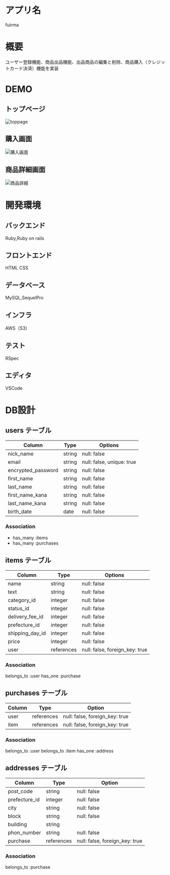 # アプリ名
fuirma
# 概要
ユーザー登録機能、商品出品機能、出品商品の編集と削除、商品購入（クレジットカード決済）機能を実装
# DEMO
## トップページ
![toppage](https://i.gyazo.com/8a8ba8633579d8f8c9072f94c783ace0.png)
## 購入画面
![購入画面](https://i.gyazo.com/eaa8c92a916a2bbfd5a3d6f941703b58.png)
## 商品詳細画面
![商品詳細](https://i.gyazo.com/95400ce98f5b1f3c430a96ddeadc5652.png)
# 開発環境
## バックエンド
Ruby,Ruby on rails
## フロントエンド
HTML CSS
## データベース
MySQL,SequelPro
## インフラ
AWS（S3）
## テスト
RSpec
## エディタ
VSCode
# DB設計
## users テーブル
| Column             | Type   | Options                   |
|--------------------|--------|---------------------------|
| nick_name          | string | null: false               |
| email              | string | null: false, unique: true |
| encrypted_password | string | null: false               |
| first_name         | string | null: false               |
| last_name          | string | null: false               |
| first_name_kana    | string | null: false               |
| last_name_kana     | string | null: false               |
| birth_date         | date   | null: false               |

### Association
- has_many :items
- has_many :purchases

## items テーブル
| Column          | Type       | Options                        |
|-----------------|------------|--------------------------------|
| name            | string     | null: false                    |
| text            | string     | null: false                    |
| category_id     | integer    | null: false                    |
| status_id       | integer    | null: false                    |
| delivery_fee_id | integer    | null: false                    |
| prefecture_id   | integer    | null: false                    |
| shipping_day_id | integer    | null: false                    |
| price           | integer    | null: false                    |
| user            | references | null: false, foreign_key: true |

### Association
belongs_to :user
has_one :purchase

## purchases テーブル
| Column  | Type       | Option                         |
|---------|------------|--------------------------------|
| user    | references | null: false, foreign_key: true |
| item    | references | null: false, foreign_key: true |


### Association
belongs_to :user
belongs_to :item
has_one :address

## addresses テーブル
| Column        | Type       | Option                         |
|---------------|------------|--------------------------------|
| post_code     | string     | null: false                    |
| prefecture_id | integer    | null: false                    |
| city          | string     | null: false                    |
| block         | string     | null: false                    |
| building      | string     |                                |
| phon_number   | string     | null: false                    |
| purchase      | references | null: false, foreign_key: true |

### Association
belongs_to :purchase
